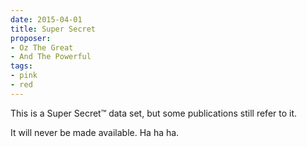 ```yaml
---
date: 2015-04-01
title: Super Secret
proposer:
- Oz The Great
- And The Powerful
tags:
- pink
- red
---
```


This is a Super Secret™ data set, but some publications still refer to it.

It will never be made available. Ha ha ha.
